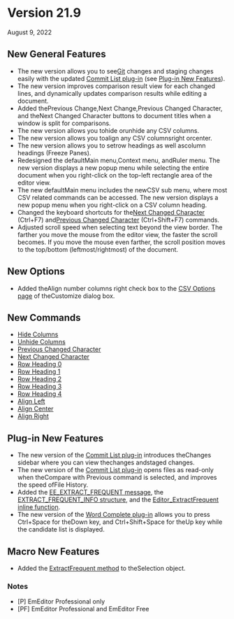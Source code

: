 # Version 21.9

August 9, 2022

## New General Features

- The new version allows you to see[Git](https://git-scm.com/) changes and staging changes easily with the updated [Commit List plug-in](../howto/plugin/plugin_commit_list) (see [Plug-in New Features](#plugin_new_features)). <pro />
- The new version improves comparison result view for each changed lines, and dynamically updates comparison results while editing a document. <profree />
- Added thePrevious Change,Next Change,Previous Changed Character, and theNext Changed Character buttons to document titles when a window is split for comparisons. <profree />
- The new version allows you tohide orunhide any CSV columns. <pro />
- The new version allows you toalign any CSV columnsright orcenter. <pro />
- The new version allows you to setrow headings as well ascolumn headings (Freeze Panes). <pro />
- Redesigned the defaultMain menu,Context menu, andRuler menu. The new version displays a new popup menu while selecting the entire document when you right-click on the top-left rectangle area of the editor view. <profree />
- The new defaultMain menu includes the newCSV sub menu, where most CSV related commands can be accessed. The new version displays a new popup menu when you right-click on a CSV column heading. <pro />
- Changed the keyboard shortcuts for the[Next Changed Character](../cmd/diff/compare_next_char) (Ctrl+F7) and[Previous Changed Character](../cmd/diff/compare_prev_char) (Ctrl+Shift+F7) commands. <profree />
- Adjusted scroll speed when selecting text beyond the view border. The farther you move the mouse from the editor view, the faster the scroll becomes. If you move the mouse even farther, the scroll position moves to the top/bottom (leftmost/rightmost) of the document. <profree />

## New Options

- Added theAlign number columns right check box to the [CSV Options page](../dlg/customize/csv_options/index) of theCustomize dialog box. <pro />

## New Commands

- [Hide Columns](../cmd/csv/hide_column) <pro />
- [Unhide Columns](../cmd/csv/unhide_column) <pro />
- [Previous Changed Character](../cmd/diff/compare_prev_char) <profree />
- [Next Changed Character](../cmd/diff/compare_next_char) <profree />
- [Row Heading 0](../cmd/csv/row_heading_reset) <pro />
- [Row Heading 1](../cmd/csv/row_heading_1) <pro />
- [Row Heading 2](../cmd/csv/row_heading_2) <pro />
- [Row Heading 3](../cmd/csv/row_heading_3) <pro />
- [Row Heading 4](../cmd/csv/row_heading_4) <pro />
- [Align Left](../cmd/csv/align_left) <pro />
- [Align Center](../cmd/csv/align_center) <pro />
- [Align Right](../cmd/csv/align_right) <pro />

## Plug-in New Features <pro />

- The new version of the [Commit List plug-in](../howto/plugin/plugin_commit_list) introduces theChanges sidebar where you can view thechanges andstaged changes.
- The new version of the [Commit List plug-in](../howto/plugin/plugin_commit_list) opens files as read-only when theCompare with Previous command is selected, and improves the speed ofFile History.
- Added the [EE\_EXTRACT\_FREQUENT message](../plugin/message/ee_extract_frequent), the [EXTRACT\_FREQUENT\_INFO structure](../plugin/structure/extract_frequent_info), and the [Editor\_ExtractFrequent inline function](../plugin/macro/editor_extractfrequent).
- The new version of the [Word Complete plug-in](../howto/plugin/plugin_wordcomplete) allows you to press Ctrl+Space for theDown key, and Ctrl+Shift+Space for theUp key while the candidate list is displayed.

## Macro New Features <pro />

- Added the [ExtractFrequent method](../macro/selection/extract_frequent) to theSelection object.

### Notes

- \[P\] EmEditor Professional only
- \[PF\] EmEditor Professional and EmEditor Free
